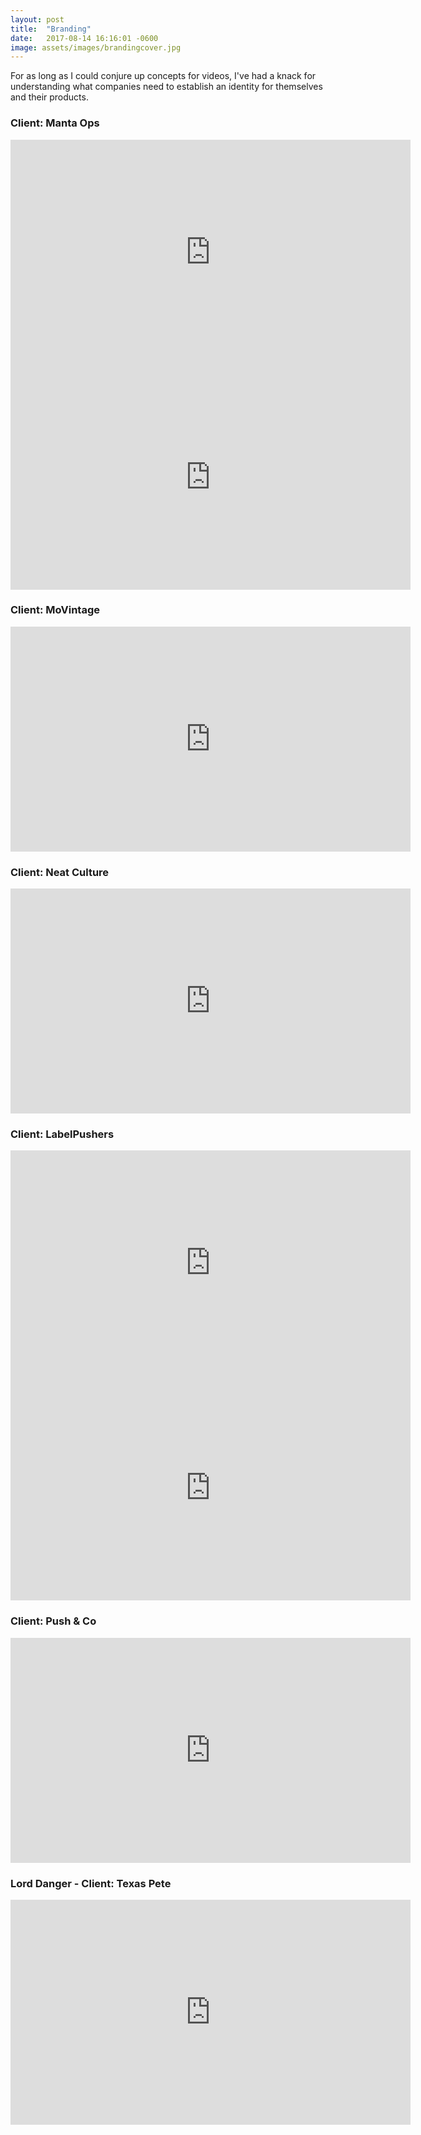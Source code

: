 ```yaml
---
layout: post
title:  "Branding"
date:   2017-08-14 16:16:01 -0600
image: assets/images/brandingcover.jpg
---
```


For as long as I could conjure up concepts for videos, I've had a knack for understanding what companies need to establish an identity for themselves and their products. 

### Client: Manta Ops

<iframe src="https://player.vimeo.com/video/167486475?color=ff9933&byline=0&portrait=0" width="640" height="360" frameborder="0" webkitallowfullscreen mozallowfullscreen allowfullscreen></iframe>

<iframe src="https://player.vimeo.com/video/208003703?byline=0&portrait=0" width="640" height="360" frameborder="0" webkitallowfullscreen mozallowfullscreen allowfullscreen></iframe>

### Client: MoVintage
<iframe src="https://player.vimeo.com/video/68871389?color=ff9933&byline=0&portrait=0" width="640" height="360" frameborder="0" webkitallowfullscreen mozallowfullscreen allowfullscreen></iframe>

### Client: Neat Culture
<iframe src="https://player.vimeo.com/video/50918003?byline=0&portrait=0" width="640" height="360" frameborder="0" webkitallowfullscreen mozallowfullscreen allowfullscreen></iframe>

### Client: LabelPushers
<iframe src="https://player.vimeo.com/video/46445756?color=ff0179&byline=0&portrait=0" width="640" height="360" frameborder="0" webkitallowfullscreen mozallowfullscreen allowfullscreen></iframe>
<iframe src="https://player.vimeo.com/video/50948147?color=ffffff&byline=0&portrait=0" width="640" height="360" frameborder="0" webkitallowfullscreen mozallowfullscreen allowfullscreen></iframe>

### Client: Push & Co
<iframe src="https://player.vimeo.com/video/114586228?color=ff9933&byline=0&portrait=0" width="640" height="360" frameborder="0" webkitallowfullscreen mozallowfullscreen allowfullscreen></iframe>

### Lord Danger - Client: Texas Pete
<iframe src="https://player.vimeo.com/video/67853447?byline=0&portrait=0" width="640" height="360" frameborder="0" webkitallowfullscreen mozallowfullscreen allowfullscreen></iframe>